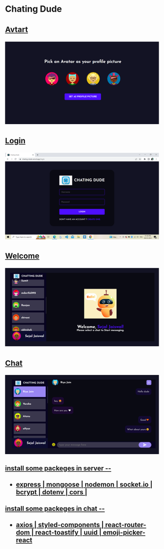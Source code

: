<h1 color="red" fontSize="30px"> Chating Dude  </h1>
 <h2> <a href="https://chating-dude.vercel.app/'>Deploy </a></h2>

<h3> Create Account </h3>
<img src='./chat/Images/signup.png'>

<h3> Avtart </h3>
<img src='./chat/Images/avtar.png'>

<h3>Login</h3>
<img src='./chat/Images/login.png'>

<h3>Welcome</h3>
<img src='./chat/Images/welcome.png'>

<h3> Chat </h3>
<img src='./chat/Images/chat.png'>



<h4>install some packeges in server -- </h4>

- express | mongoose | nodemon | socket.io | bcrypt | dotenv | cors |

<h4>install some packeges in chat -- </h4>

- axios | styled-components | react-router-dom | react-toastify | uuid | emoji-picker-react






